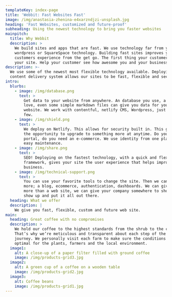 ```yaml
---
templateKey: index-page
title: 'Webbit: Fast Websites Fast'
image: /img/anastasia-zhenina-e4xarzndjzi-unsplash.jpg
heading: 'Fast Websites, customized and future-proof'
subheading: Using the newest technology to bring you faster websites
mainpitch:
  title: Why Webbit
  description: >
    We build sites and apps that are fast. We use technology far from your basic
    wordpress or SquareSpace technology. Building fast sites improves your
    customers experience from the get go. The first thing your customer sees is
    your site. Help your customer see how awesome you and your business are. 
description: >-
  We use some of the newest most flexible technology available. Deploying on a
  content delivery system allows our sites to be fast, flexible and secure.
intro:
  blurbs:
    - image: /img/database.png
      text: >
        Get data to your website from anywhere. An database you use, a CMS you
        love, even some simple markdown files can give you data for your amazing
        website. We work with contentful, netlify CMS, Wordpress, just to name a
        few. 
    - image: /img/shield.png
      text: >
        We deploy on Netlify. This allows for security built in. This gives you
        the opportunity to upgrade to something more at anytime. Do you need a
        portal, do you need an e-commerce. We use identity from one place for
        easy maintenance.
    - image: /img/share.png
      text: >
        SEO! Deploying on the fastest technology, with a quick and flexible
        framework, gives your site the user experience that helps improve your
        business. 
    - image: /img/technical-support.png
      text: >
        You can use your favorite tools to change the site. Then we can give you
        more; a blog, ecommerce, authentication, dashboards. We can give you
        more than a web site, we can give your company somewhere to show off,
        show up and put it all out there. 
  heading: What we offer
  description: |
    We give you fast, flexible, custom and future web site.
main:
  heading: Great coffee with no compromises
  description: >
    We hold our coffee to the highest standards from the shrub to the cup.
    That’s why we’re meticulous and transparent about each step of the coffee’s
    journey. We personally visit each farm to make sure the conditions are
    optimal for the plants, farmers and the local environment.
  image1:
    alt: A close-up of a paper filter filled with ground coffee
    image: /img/products-grid3.jpg
  image2:
    alt: A green cup of a coffee on a wooden table
    image: /img/products-grid2.jpg
  image3:
    alt: Coffee beans
    image: /img/products-grid1.jpg
---
```


